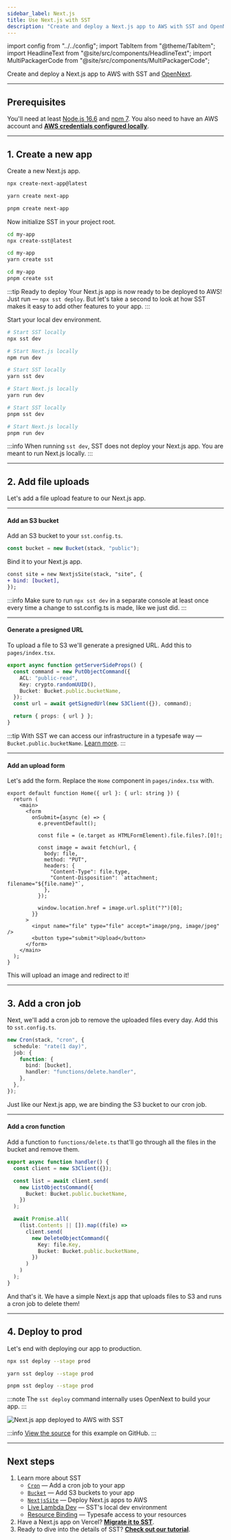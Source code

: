 ```yaml
---
sidebar_label: Next.js
title: Use Next.js with SST
description: "Create and deploy a Next.js app to AWS with SST and OpenNext."
---
```


import config from "../../config";
import TabItem from "@theme/TabItem";
import HeadlineText from "@site/src/components/HeadlineText";
import MultiPackagerCode from "@site/src/components/MultiPackagerCode";

<HeadlineText>

Create and deploy a Next.js app to AWS with SST and [OpenNext](https://open-next.js.org).

</HeadlineText>

---

## Prerequisites

You'll need at least [Node.js 16.6](https://nodejs.org/) and [npm 7](https://www.npmjs.com/). You also need to have an AWS account and [**AWS credentials configured locally**](advanced/iam-credentials.md#loading-from-a-file).

---

## 1. Create a new app

Create a new Next.js app.

<MultiPackagerCode>
<TabItem value="npm">

```bash
npx create-next-app@latest
```

</TabItem>
<TabItem value="yarn">

```bash
yarn create next-app
```

</TabItem>
<TabItem value="pnpm">

```bash
pnpm create next-app
```

</TabItem>
</MultiPackagerCode>

Now initialize SST in your project root.

<MultiPackagerCode>
<TabItem value="npm">

```bash
cd my-app
npx create-sst@latest
```

</TabItem>
<TabItem value="yarn">

```bash
cd my-app
yarn create sst
```

</TabItem>
<TabItem value="pnpm">

```bash
cd my-app
pnpm create sst
```

</TabItem>
</MultiPackagerCode>

:::tip Ready to deploy
Your Next.js app is now ready to be deployed to AWS! Just run — `npx sst deploy`. But let's take a second to look at how SST makes it easy to add other features to your app.
:::

Start your local dev environment.

<MultiPackagerCode>
<TabItem value="npm">

```bash
# Start SST locally
npx sst dev

# Start Next.js locally
npm run dev
```

</TabItem>
<TabItem value="yarn">

```bash
# Start SST locally
yarn sst dev

# Start Next.js locally
yarn run dev
```

</TabItem>
<TabItem value="pnpm">

```bash
# Start SST locally
pnpm sst dev

# Start Next.js locally
pnpm run dev
```

</TabItem>
</MultiPackagerCode>

:::info
When running `sst dev`, SST does not deploy your Next.js app. You are meant to run Next.js locally.
:::

---

## 2. Add file uploads

Let's add a file upload feature to our Next.js app.

---

#### Add an S3 bucket

Add an S3 bucket to your `sst.config.ts`.

```ts title="sst.config.ts"
const bucket = new Bucket(stack, "public");
```

Bind it to your Next.js app.

```diff title="sst.config.ts"
const site = new NextjsSite(stack, "site", {
+ bind: [bucket],
});
```
:::info
Make sure to run ``npx sst dev`` in a separate console at least once every time a change to sst.config.ts is made, like we just did.
:::

---

#### Generate a presigned URL

To upload a file to S3 we'll generate a presigned URL. Add this to `pages/index.tsx`.

```ts title="pages/index.tsx" {5}
export async function getServerSideProps() {
  const command = new PutObjectCommand({
    ACL: "public-read",
    Key: crypto.randomUUID(),
    Bucket: Bucket.public.bucketName,
  });
  const url = await getSignedUrl(new S3Client({}), command);

  return { props: { url } };
}
```

:::tip
With SST we can access our infrastructure in a typesafe way — `Bucket.public.bucketName`. [Learn more](resource-binding.md).
:::

---

#### Add an upload form

Let's add the form. Replace the `Home` component in `pages/index.tsx` with.

```tsx title="pages/index.tsx"
export default function Home({ url }: { url: string }) {
  return (
    <main>
      <form
        onSubmit={async (e) => {
          e.preventDefault();

          const file = (e.target as HTMLFormElement).file.files?.[0]!;

          const image = await fetch(url, {
            body: file,
            method: "PUT",
            headers: {
              "Content-Type": file.type,
              "Content-Disposition": `attachment; filename="${file.name}"`,
            },
          });

          window.location.href = image.url.split("?")[0];
        }}
      >
        <input name="file" type="file" accept="image/png, image/jpeg" />
        <button type="submit">Upload</button>
      </form>
    </main>
  );
}
```

This will upload an image and redirect to it!

---

## 3. Add a cron job

Next, we'll add a cron job to remove the uploaded files every day. Add this to `sst.config.ts`.

```ts title="sst.config.ts" {5}
new Cron(stack, "cron", {
  schedule: "rate(1 day)",
  job: {
    function: {
      bind: [bucket],
      handler: "functions/delete.handler",
    },
  },
});
```

Just like our Next.js app, we are binding the S3 bucket to our cron job.

---

#### Add a cron function

Add a function to `functions/delete.ts` that'll go through all the files in the bucket and remove them.

```ts title="functions/delete.ts"
export async function handler() {
  const client = new S3Client({});

  const list = await client.send(
    new ListObjectsCommand({
      Bucket: Bucket.public.bucketName,
    })
  );

  await Promise.all(
    (list.Contents || []).map((file) =>
      client.send(
        new DeleteObjectCommand({
          Key: file.Key,
          Bucket: Bucket.public.bucketName,
        })
      )
    )
  );
}
```

And that's it. We have a simple Next.js app that uploads files to S3 and runs a cron job to delete them!

---

## 4. Deploy to prod

Let's end with deploying our app to production.

<MultiPackagerCode>
<TabItem value="npm">

```bash
npx sst deploy --stage prod
```

</TabItem>
<TabItem value="yarn">

```bash
yarn sst deploy --stage prod
```

</TabItem>
<TabItem value="pnpm">

```bash
pnpm sst deploy --stage prod
```

</TabItem>
</MultiPackagerCode>

:::note
The `sst deploy` command internally uses OpenNext to build your app.
:::

![Next.js app deployed to AWS with SST](/img/start/nextjs-app-deployed-to-aws-with-sst.png)

:::info
[View the source](https://github.com/sst/sst/tree/master/examples/quickstart-nextjs) for this example on GitHub.
:::

---

## Next steps

1. Learn more about SST
   - [`Cron`](../constructs/Cron.md) — Add a cron job to your app
   - [`Bucket`](../constructs/Bucket.md) — Add S3 buckets to your app
   - [`NextjsSite`](../constructs/NextjsSite.md) — Deploy Next.js apps to AWS
   - [Live Lambda Dev](../live-lambda-development.md) — SST's local dev environment
   - [Resource Binding](../resource-binding.md) — Typesafe access to your resources
2. Have a Next.js app on Vercel? [**Migrate it to SST**](../migrating/vercel.md).
3. Ready to dive into the details of SST? [**Check out our tutorial**](../learn/index.md).
